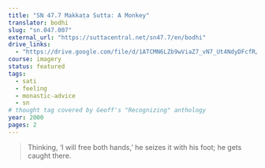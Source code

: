 ```yaml
---
title: "SN 47.7 Makkaṭa Sutta: A Monkey"
translator: bodhi
slug: "sn.047.007"
external_url: "https://suttacentral.net/sn47.7/en/bodhi"
drive_links:
  - "https://drive.google.com/file/d/1ATCMN6LZb9wViaZ7_vN7_Ut4NdyDFcfR/view?usp=drivesdk"
course: imagery
status: featured
tags:
  - sati
  - feeling
  - monastic-advice
  - sn
# thought tag covered by Geoff's "Recognizing" anthology
year: 2000
pages: 2
---
```


> Thinking, ‘I will free both hands,’ he seizes it with his foot; he gets caught there.
